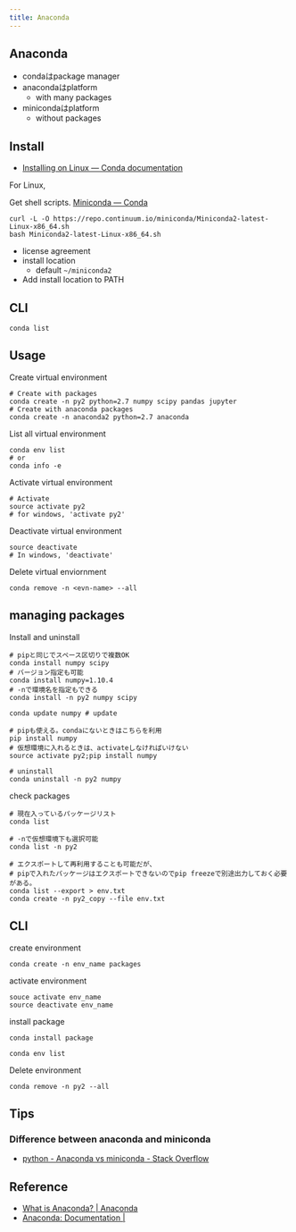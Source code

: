 ```yaml
---
title: Anaconda
---
```


## Anaconda
* condaはpackage manager
* anacondaはplatform
    * with many packages
* minicondaはplatform
    * without packages

## Install
* [Installing on Linux — Conda documentation](https://conda.io/docs/user-guide/install/linux.html#install-linux-silent)

For Linux,

Get shell scripts. [Miniconda — Conda](https://conda.io/miniconda.html)

```
curl -L -O https://repo.continuum.io/miniconda/Miniconda2-latest-Linux-x86_64.sh
bash Miniconda2-latest-Linux-x86_64.sh
```

* license agreement
* install location
    * default `~/miniconda2`
* Add install location to PATH

## CLI

```
conda list
```

## Usage

Create virtual environment 

```
# Create with packages
conda create -n py2 python=2.7 numpy scipy pandas jupyter
# Create with anaconda packages
conda create -n anaconda2 python=2.7 anaconda
```

List all virtual environment

```
conda env list
# or
conda info -e
```

Activate virtual environment

```
# Activate
source activate py2
# for windows, 'activate py2'
```

Deactivate virtual environment

```
source deactivate
# In windows, 'deactivate'
```

Delete virtual enviornment

```
conda remove -n <evn-name> --all
```

## managing packages
Install and uninstall

```
# pipと同じでスペース区切りで複数OK
conda install numpy scipy
# バージョン指定も可能
conda install numpy=1.10.4
# -nで環境名を指定もできる
conda install -n py2 numpy scipy

conda update numpy # update

# pipも使える。condaにないときはこちらを利用
pip install numpy
# 仮想環境に入れるときは、activateしなければいけない
source activate py2;pip install numpy

# uninstall
conda uninstall -n py2 numpy
```

check packages

```
# 現在入っているパッケージリスト
conda list

# -nで仮想環境下も選択可能
conda list -n py2

# エクスポートして再利用することも可能だが、
# pipで入れたパッケージはエクスポートできないのでpip freezeで別途出力しておく必要がある。
conda list --export > env.txt
conda create -n py2_copy --file env.txt
```

## CLI
create environment

```
conda create -n env_name packages
```

activate environment

```
souce activate env_name
source deactivate env_name
```

install package

```
conda install package
```


```
conda env list
```

Delete environment

```
conda remove -n py2 --all
```

## Tips

### Difference between anaconda and miniconda
* [python \- Anaconda vs miniconda \- Stack Overflow](https://stackoverflow.com/questions/45421163/anaconda-vs-miniconda)

## Reference
* [What is Anaconda? | Anaconda](https://www.anaconda.com/what-is-anaconda/)
* [Anaconda: Documentation |](https://docs.anaconda.com/)
